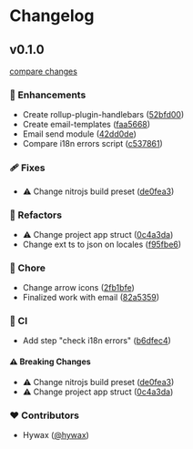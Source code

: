 # Changelog


## v0.1.0

[compare changes](https://github.com/hywax/shorter/compare/v0.0.4...v0.1.0)

### 🚀 Enhancements

- Create rollup-plugin-handlebars ([52bfd00](https://github.com/hywax/shorter/commit/52bfd00))
- Create email-templates ([faa5668](https://github.com/hywax/shorter/commit/faa5668))
- Email send module ([42dd0de](https://github.com/hywax/shorter/commit/42dd0de))
- Compare i18n errors script ([c537861](https://github.com/hywax/shorter/commit/c537861))

### 🩹 Fixes

- ⚠️  Change nitrojs build preset ([de0fea3](https://github.com/hywax/shorter/commit/de0fea3))

### 💅 Refactors

- ⚠️  Change project app struct ([0c4a3da](https://github.com/hywax/shorter/commit/0c4a3da))
- Change ext ts to json on locales ([f95fbe6](https://github.com/hywax/shorter/commit/f95fbe6))

### 🏡 Chore

- Change arrow icons ([2fb1bfe](https://github.com/hywax/shorter/commit/2fb1bfe))
- Finalized work with email ([82a5359](https://github.com/hywax/shorter/commit/82a5359))

### 🤖 CI

- Add step "check i18n errors" ([b6dfec4](https://github.com/hywax/shorter/commit/b6dfec4))

#### ⚠️ Breaking Changes

- ⚠️  Change nitrojs build preset ([de0fea3](https://github.com/hywax/shorter/commit/de0fea3))
- ⚠️  Change project app struct ([0c4a3da](https://github.com/hywax/shorter/commit/0c4a3da))

### ❤️ Contributors

- Hywax ([@hywax](http://github.com/hywax))

